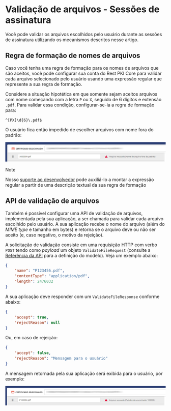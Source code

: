 ﻿# Validação de arquivos - Sessões de assinatura

Você pode validar os arquivos escolhidos pelo usuário durante as sessões de assinatura utilizando os mecanismos descritos nesse artigo.

<a name="pattern" />

## Regra de formação de nomes de arquivos

Caso você tenha uma regra de formação para os nomes de arquivos que são aceitos, você pode configurar sua conta do Rest PKI Core para validar cada arquivo
selecionado pelo usuário usando uma expressão regular que represente a sua regra de formação.

Considere a situação hipotética em que somente sejam aceitos arquivos com nome começando com a letra `P` ou `X`, seguido de 6 dígitos e extensão `.pdf`.
Para validar essa condição, configurar-se-ia a regra de formação para:

```plaintext
^[PX]\d{6}\.pdf$
```

O usuário fica então impedido de escolher arquivos com nome fora do padrão:

![Arquivo rejeitado por padrão](../../../../../../images/rest-pki/core/file-rejected-pattern.png)

> [!NOTE]
> Nosso [suporte ao desenvolvedor](mailto:suporte@lacunasoftware.com) pode auxiliá-lo a montar a expressão regular a partir de uma descrição textual da sua
> regra de formação

<a name="api" />

## API de validação de arquivos

Também é possível configurar uma API de validação de arquivos, implementada pela sua aplicação, a ser chamada para validar cada arquivo escolhido pelo usuário.
A sua aplicação recebe o nome do arquivo (além do *MIME type* e tamanho em bytes) e retorna se o arquivo deve ou não ser aceito (e, caso negativo, o motivo da
rejeição).

A solicitação de validação consiste em uma requisição HTTP com verbo `POST` tendo como *payload* um objeto `ValidateFileRequest` (consulte a
[Referência da API](https://core-hml.pki.rest/swagger) para a definição do modelo). Veja um exemplo abaixo:

```json
{
	"name": "P123456.pdf",
	"contentType": "application/pdf",
	"length": 2476032
}
```

A sua aplicação deve responder com um `ValidateFileResponse` conforme abaixo:

```json
{
	"accept": true,
	"rejectReason": null
}
```

Ou, em caso de rejeição:

```json
{
	"accept": false,
	"rejectReason": "Mensagem para o usuário"
}
```

A mensagem retornada pela sua aplicação será exibida para o usuário, por exemplo:

![Arquivo rejeitado por API](../../../../../../images/rest-pki/core/file-rejected-api.png)
